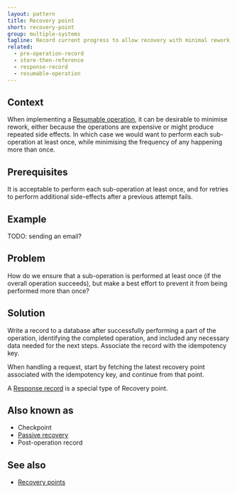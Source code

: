 ```yaml
---
layout: pattern
title: Recovery point
short: recovery-point
group: multiple-systems
tagline: Record current progress to allow recovery with minimal rework
related:
  - pre-operation-record
  - store-then-reference
  - response-record
  - resumable-operation
---
```


## Context

When implementing a [Resumable operation](../resumable-operation), it can be desirable to minimise rework, either because the operations are expensive or might produce repeated side effects. In which case we would want to perform each sub-operation at least once, while minimising the frequency of any happening more than once.

## Prerequisites

It is acceptable to perform each sub-operation at least once, and for retries to perform additional side-effects after a previous attempt fails.

## Example

TODO: sending an email?

## Problem

How do we ensure that a sub-operation is performed at least once (if the overall operation succeeds), but make a best effort to prevent it from being performed more than once?

## Solution

Write a record to a database after successfully performing a part of the operation, identifying the completed operation, and included any necessary data needed for the next steps. Associate the record with the idempotency key.

When handling a request, start by fetching the latest recovery point associated with the idempotency key, and continue from that point.

A [Response record](../response-record) is a special type of Recovery point.

## Also known as

- Checkpoint
- [Passive recovery](https://www.lpalmieri.com/posts/idempotency/#10-3-forward-recovery)
- Post-operation record

## See also

- [Recovery points](https://brandur.org/idempotency-keys#recovery-points)
